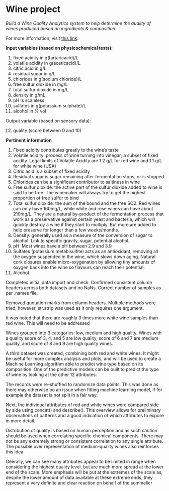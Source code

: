 # Wine project

*Build a Wine Quality Analytics system to help determine the quality of wines produced based on ingredients & composition.*

For more information, visit [this link](https://archive.ics.uci.edu/ml/datasets/wine+quality).

**Input variables (based on physicochemical tests):**
1. fixed acidity in g(tartaricacid)/L 
2. volatile acidity in g(aceticacid)/L 
3. citric acid in g/L
4. residual sugar in g/L
5. chlorides in g(sodium chloride)/L
6. free sulfur dioxide in mg/L
7. total sulfur dioxide in mg/L
8. density in g/mL
9. pH is scaleless
10. sulfates in g(potassium sulphate)/L
11. alcohol in % vol

Output variable (based on sensory data): 

12. quality (score between 0 and 10)


**Pertinent information**
1. Fixed acidity contributes greatly to the wine’s taste
2. Volatile acidity: process of wine turning into vinegar; a subset of fixed acidity. Legal limits of Volatile Acidity are 1.2 g/L for red wine and 1.1 g/L for white wine (USA)
3. Citric acid is a subset of fixed acidity
4. Residual sugar is sugar remaining after fermentation stops, or is stopped
5. Chlorides can be a significant contributor to saltiness in wine
6. Free sulfur dioxide: the active part of the sulfur dioxide added to wine is said to be free. The winemaker will always try to get the highest proportion of free sulfur to bind
7. Total sulfur dioxide: the sum of the bound and the free SO2. Red wines can only have 160mg/L, while white and rose wines can have about 210mg/L. They are a natural by-product of the fermentation process that work as a preservative against certain yeast and bacteria, which will quickly destroy a wine if they start to multiply. But more are added to help preserve for longer than a few weeks/months.
8. Density: generally used as a measure of the conversion of sugar to alcohol. Link to specific gravity, sugar, potential alcohol.
9. pH: Most wines have a pH between 2.9 and 3.9 
10. Sulfates (potassium metabisulfite) acts as an antioxidant, removing all the oxygen suspended in the wine, which slows down aging. Natural cork closures enable micro-oxygenation by allowing tiny amounts of oxygen back into the wine so flavours can reach their potential.
11. Alcohol 



Completed initial data import and check. Confirmed consistent column headers across both datasets and no NaNs.
Correct number of samples as per .names file. 

Removed quotation marks from column headers. Multiple methods were tried, however, str.strip was used as it only requires one argument.

It was noted that there are roughly 3 times more white wine samples than red wine. This will need to be addressed

Wines grouped into 3 categories: low, medium and high quality.
Wines with a quality score of 3, 4, and 5 are low quality, score of 6 and 7 are medium quality, and score of 8 and 9 are high quality wines.

A third dataset was created, combining both red and white wines. It might be useful for more complex analysis and plots, and will be used to create a Machine Learning algorithm able to predict wine type based on its composition. One of the predictive models can be built to predict the type of wine by looking at the other 12 attributes.

The records were re-shuffled to randomize data points. This was done as there may otherwise be an issue when fitting machine learning model, if for example the dataset is not split in a fair way.

Next, the individual attributes of red and white wines were compared side by side using concat() and describe(). This overview allows for preliminary observations of patterns and a good indication of which attributes to expore in more detail.

Distribution of quality is based on human perception and as such caution should be used when correlating specific chemical components. There may not be any extremely strong or consistent correlation to any single attribute. The possible over representation of medium-quality wines also reinforces this idea.

Geerally, we can see many attributes appear to be limited in range when considering the highest quality level, but are much more spread at the lower end of the scale. More emphasis will be put at the extremes of the scale as, despite the lower amount of data available at these extreme ends, they represent a very definite and clear reaction on behalf of the sommelier